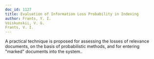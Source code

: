 ```yaml
---
doc_id: 1127
title: Evaluation of Information Loss Probability in Indexing
author: Frants, Y. I. 
Voiskunskii, V. G.
Frants, V. I.
---
```


A practical technique is proposed for assessing the losses of relevance
documents, on the basis of probabilistic methods, and for entering "marked"
documents into the system..